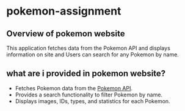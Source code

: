 # pokemon-assignment

## Overview of pokemon website

This application fetches data from the Pokemon API and displays information on site and Users can search for any Pokemon by name.

## what are i provided in pokemon website?

- Fetches Pokemon data from the [Pokemon API](https://pokeapi.co).
- Provides a search functionality to filter Pokemon by name.
- Displays images, IDs, types, and statistics for each Pokemon.
